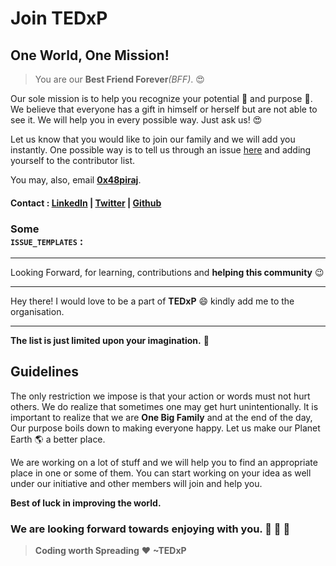  # Join TEDxP

## One World, One Mission!

> You are our **Best Friend Forever**_(BFF)_. :heart_eyes: 

Our sole mission is to help you recognize your potential :muscle:  and purpose :musical_note:. We believe that everyone has a gift in himself or herself but are not able to see it. We will help you in every possible way. Just ask us! :heart_eyes: 

Let us know that you would like to join our family and we will add you instantly. One possible way is to tell us through an issue [here](https://github.com/TEDxP/Join_TEDxP/issues) and adding yourself to the contributor list.

You may, also, email **[0x48piraj](https://github.com/0x48piraj)**.
#### Contact : **[LinkedIn](https://www.linkedin.com/in/0x48piraj/)** | **[Twitter](https://twitter.com/0x48piraj)** | **[Github](https://github.com/0x48piraj)**



### Some <code> `ISSUE_TEMPLATES`</code> :

---

Looking Forward, for learning, contributions and **helping this community** :wink: 

---

Hey there!
I would love to be a part of **TEDxP** :smile:
kindly add me to the organisation.

---


**The list is just limited upon your imagination.** :rocket: 

## Guidelines

The only restriction we impose is that your action or words must not hurt others. We do realize that sometimes one may get hurt unintentionally. It is important to realize that we are **One Big Family** and at the end of the day, Our purpose boils down to making everyone happy. Let us make our Planet Earth :earth_americas: a better place.

We are working on a lot of stuff and we will help you to find an appropriate place in one or some of them. You can start working on your idea as well under our initiative and other members will join and help you.

**Best of luck in improving the world.**

### We are looking forward towards enjoying with you. :wine_glass: :cake: :dancer: 

> **Coding worth Spreading** :heart: **~TEDxP**
